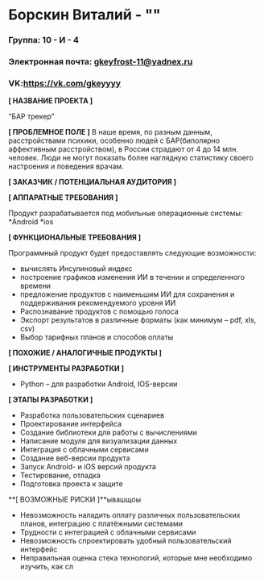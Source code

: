 # Борскин Виталий - ""


### Группа: 10 - И - 4
### Электронная почта: gkeyfrost-11@yadnex.ru
### VK:https://vk.com/gkeyyyy


**[ НАЗВАНИЕ ПРОЕКТА ]**

“БАР трекер”

**[ ПРОБЛЕМНОЕ ПОЛЕ ]**
В наше время, по разным данным, расстройствами психики, особенно людей с БАР(биполярно аффективным расстройством), в России страдают от 4 до 14 млн. человек. Люди не могут показать более наглядную  статистику своего настроения и поведения врачам. 


**[ ЗАКАЗЧИК / ПОТЕНЦИАЛЬНАЯ АУДИТОРИЯ ]**



**[ АППАРАТНЫЕ ТРЕБОВАНИЯ ]** 

Продукт разрабатывается под мобильные операционные системы:
*Android 
*ios

**[ ФУНКЦИОНАЛЬНЫЕ ТРЕБОВАНИЯ ]**

Программный продукт будет предоставлять следующие возможности:
* вычислять Инсулиновый индекс
* построение графиков изменения ИИ в течении и определенного времени 
* предложение продуктов с наименьшим ИИ для сохранения и поддерживания рекомендуемого уровня ИИ
* Распознавание продуктов с помощью голоса
* Экспорт результатов в различные форматы (как минимум – pdf, xls, csv)
* Выбор тарифных планов и способов оплаты 

**[ ПОХОЖИЕ / АНАЛОГИЧНЫЕ ПРОДУКТЫ ]**


**[ ИНСТРУМЕНТЫ РАЗРАБОТКИ ]**

*	 Python – для разработки Android, IOS-версии



**[ ЭТАПЫ РАЗРАБОТКИ ]**

*	Разработка пользовательских сценариев
*	Проектирование интерфейса
*	Создание библиотеки для работы с вычислениями
*	Написание модуля для визуализации данных
*	Интеграция с облачными сервисами
*	Создание веб-версии продукта
*	Запуск Android- и iOS версий продукта
*	Тестирование, отладка
*	Подготовка проекта к защите

**[ ВОЗМОЖНЫЕ РИСКИ ]**ывашщоы

*	Невозможность наладить оплату различных пользовательских планов, интеграцию с платёжными системами
*	Трудности с интеграцией с облачными сервисами
*	Невозможность спроектировать удобный пользовательский интерфейс 
*	Неправильная оценка стека технологий, которые мне необходимо изучить, как сл
